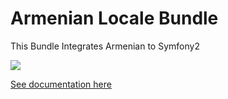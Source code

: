 Armenian Locale Bundle
====================

This Bundle Integrates Armenian to Symfony2

<img onclick="alert('Hello')" src="https://travis-ci.org/tigranazatyan/ArmenianLocaleBundle.png" />



<a href="/Resources/doc/index.md">See documentation here</a>
